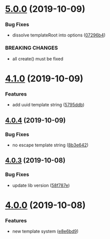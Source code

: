 # [5.0.0](https://github.com/uetchy/create-whatever/compare/v4.1.0...v5.0.0) (2019-10-09)


### Bug Fixes

* dissolve templateRoot into options ([07296b4](https://github.com/uetchy/create-whatever/commit/07296b4))


### BREAKING CHANGES

* all create() must be fixed



# [4.1.0](https://github.com/uetchy/create-whatever/compare/v4.0.4...v4.1.0) (2019-10-09)


### Features

* add uuid template string ([5795ddb](https://github.com/uetchy/create-whatever/commit/5795ddb))



## [4.0.4](https://github.com/uetchy/create-whatever/compare/v4.0.3...v4.0.4) (2019-10-09)


### Bug Fixes

* no escape template string ([8b3e642](https://github.com/uetchy/create-whatever/commit/8b3e642))



## [4.0.3](https://github.com/uetchy/create-whatever/compare/v4.0.0...v4.0.3) (2019-10-08)

### Bug Fixes

- update lib version ([58f787e](https://github.com/uetchy/create-whatever/commit/58f787e))

# [4.0.0](https://github.com/uetchy/create-whatever/compare/v3.1.0...v4.0.0) (2019-10-08)

### Features

- new template system ([e8e6bd9](https://github.com/uetchy/create-whatever/commit/e8e6bd9))
